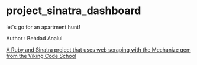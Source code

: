 # project_sinatra_dashboard
let's go for an apartment hunt!

Author : Behdad Analui

[A Ruby and Sinatra project that uses web scraping with the Mechanize gem from the Viking Code School](http://www.vikingcodeschool.com)
